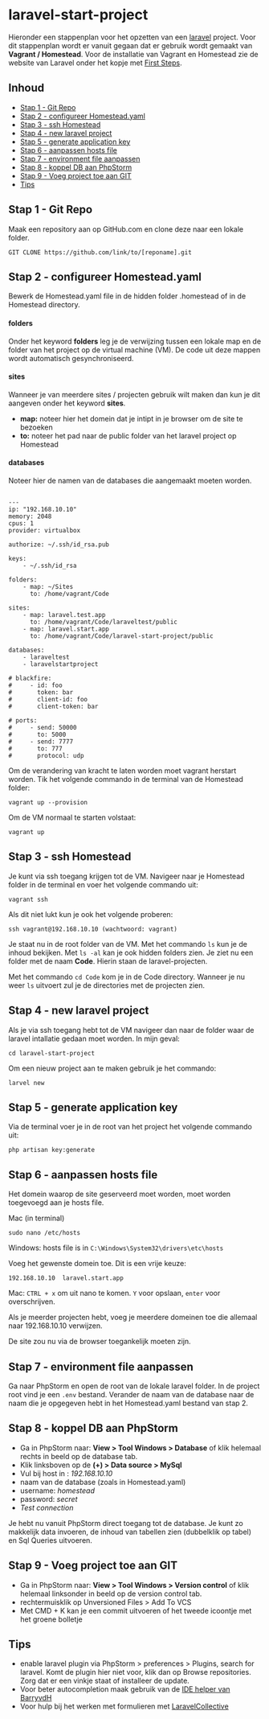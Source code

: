 # laravel-start-project

Hieronder een stappenplan voor het opzetten van een [laravel](https://laravel.com/docs/5.5) project.
Voor dit stappenplan wordt er vanuit gegaan dat er gebruik wordt gemaakt van 
**Vagrant / Homestead**. Voor de installatie van Vagrant en Homestead zie de website van Laravel 
onder het kopje met [First Steps](https://laravel.com/docs/5.5/homestead#first-steps).

## Inhoud
  * [Stap 1 - Git Repo](#chapter-1)
  * [Stap 2 - configureer Homestead.yaml](#chapter-2)
  * [Stap 3 - ssh Homestead](#chapter-3)
  * [Stap 4 - new laravel project](#chapter-4)
  * [Stap 5 - generate application key](#chapter-5)
  * [Stap 6 - aanpassen hosts file](#chapter-6)
  * [Stap 7 - environment file aanpassen](#chapter-7)
  * [Stap 8 - koppel DB aan PhpStorm](#chapter-8)
  * [Stap 9 - Voeg project toe aan GIT](#chapter-9)
  * [Tips](#chapter-10)

<a id="chapter-1"></a>
## Stap 1 - Git Repo 
Maak een repository aan op GitHub.com
en clone deze naar een lokale folder. 

```
GIT CLONE https://github.com/link/to/[reponame].git
```

<a id="chapter-2"></a>
## Stap 2 - configureer Homestead.yaml

Bewerk de Homestead.yaml file in de hidden folder .homestead of in de Homestead directory.

#### folders
Onder het keyword **folders** leg je de verwijzing tussen een lokale map en de folder 
van het project op de virtual machine (VM). De code uit deze mappen wordt automatisch gesynchroniseerd.

#### sites
Wanneer je van meerdere sites / projecten gebruik wilt maken dan kun je dit aangeven onder het 
keyword **sites**. 
* **map:** noteer hier het domein dat je intipt in je browser om de site te bezoeken
* **to:** noteer het pad naar de public folder van het laravel project op Homestead

#### databases
Noteer hier de namen van de databases die aangemaakt moeten worden.
 
```

---
ip: "192.168.10.10"
memory: 2048
cpus: 1
provider: virtualbox

authorize: ~/.ssh/id_rsa.pub

keys:
    - ~/.ssh/id_rsa

folders:
    - map: ~/Sites
      to: /home/vagrant/Code

sites:
    - map: laravel.test.app
      to: /home/vagrant/Code/laraveltest/public
    - map: laravel.start.app
      to: /home/vagrant/Code/laravel-start-project/public

databases:
    - laraveltest
    - laravelstartproject

# blackfire:
#     - id: foo
#       token: bar
#       client-id: foo
#       client-token: bar

# ports:
#     - send: 50000
#       to: 5000
#     - send: 7777
#       to: 777
#       protocol: udp
```

Om de verandering van kracht te laten worden moet vagrant herstart worden. Tik het volgende commando in de terminal van de Homestead folder:

```
vagrant up --provision
```

Om de VM normaal te starten volstaat:

```
vagrant up
```

<a id="chapter-3"></a>
## Stap 3 - ssh Homestead

Je kunt via ssh toegang krijgen tot de VM. Navigeer naar je Homestead folder in de terminal en voer het volgende commando uit:

```
vagrant ssh
```

Als dit niet lukt kun je ook het volgende proberen: 

```
ssh vagrant@192.168.10.10 (wachtwoord: vagrant)
```

Je staat nu in de root folder van de VM. Met het commando `ls` kun je de inhoud bekijken. Met `ls -al` kan je ook hidden folders zien. 
Je ziet nu een folder met de naam **Code**. Hierin staan de laravel-projecten. 

Met het commando `cd Code` kom je in de Code directory. Wanneer je nu weer `ls` uitvoert zul je de directories met de projecten zien. 

<a id="chapter-4"></a>
## Stap 4 - new laravel project

Als je via ssh toegang hebt tot de VM
navigeer dan naar de folder waar de laravel intallatie gedaan moet worden. In mijn geval: 

```
cd laravel-start-project
```

Om een nieuw project aan te maken gebruik je het commando: 

```
larvel new
```

<a id="chapter-5"></a>
## Stap 5 - generate application key

Via de terminal voer je in de root van het project het volgende commando uit: 

```
php artisan key:generate
```

<a id="chapter-6"></a>
## Stap 6 - aanpassen hosts file

Het domein waarop de site geserveerd moet worden, moet worden toegevoegd aan je hosts file. 

Mac (in terminal)
```
sudo nano /etc/hosts
```

Windows: hosts file is in `C:\Windows\System32\drivers\etc\hosts`

Voeg het gewenste domein toe. Dit is een vrije keuze: 

```
192.168.10.10  laravel.start.app
```

Mac: `CTRL + x` om uit nano te komen. `Y` voor opslaan, `enter` voor overschrijven.

Als je meerder projecten hebt, voeg je meerdere domeinen toe die allemaal naar 192.168.10.10 verwijzen.

De site zou nu via de browser toegankelijk moeten zijn. 

<a id="chapter-7"></a>
## Stap 7 - environment file aanpassen

Ga naar PhpStorm en open de root van de lokale laravel folder. In de project root vind je een `.env` bestand.
Verander de naam van de database naar de naam die je opgegeven hebt in het Homestead.yaml bestand van stap 2.

<a id="chapter-8"></a>
## Stap 8 - koppel DB aan PhpStorm

* Ga in PhpStorm naar: **View > Tool Windows > Database** of klik helemaal rechts in beeld op de database tab.
* Klik linksboven op de **(+) > Data source > MySql**
* Vul bij host in : _192.168.10.10_
* naam van de database (zoals in Homestead.yaml)
* username: _homestead_
* password: _secret_
* _Test connection_

Je hebt nu vanuit PhpStorm direct toegang tot de database. Je kunt zo makkelijk data invoeren, de inhoud van tabellen zien (dubbelklik op tabel) en Sql Queries uitvoeren. 

<a id="chapter-9"></a>
## Stap 9 - Voeg project toe aan GIT

* Ga in PhpStorm naar: **View > Tool Windows > Version control** of klik helemaal linksonder in beeld op de version control tab.
* rechtermuisklik op Unversioned Files > Add To VCS
* Met CMD + K kan je een commit uitvoeren of het tweede icoontje met het groene bolletje

<a id="chapter-10"></a>
## Tips
* enable laravel plugin via PhpStorm > preferences > Plugins, search for laravel. Komt de plugin hier niet voor, klik dan op Browse repositories. 
Zorg dat er een vinkje staat of installeer de update.
* Voor beter autocompletion maak gebruik van de [IDE helper van BarryvdH](https://github.com/barryvdh/laravel-ide-helper#phpstorm-meta-for-container-instances)
* Voor hulp bij het werken met formulieren met [LaravelCollective](https://laravelcollective.com/docs/5.4/html)


